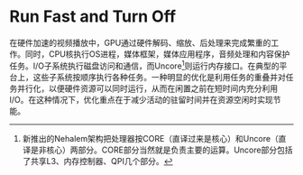 # Run Fast and Turn Off
在硬件加速的视频播放中，GPU通过硬件解码、缩放、后处理来完成繁重的工作。同时，CPU核执行OS进程，媒体框架，媒体应用程序，音频处理和内容保护任务。I/O子系统执行磁盘访问和通信，而Uncore[^1]则运行内存接口。在典型的平台上，这些子系统按顺序执行各种任务。一种明显的优化是利用任务的重叠并对任务并行化，以便硬件资源可以同时运行，从而在闲置之前在短时间内充分利用I/O。在这种情况下，优化重点在于减少活动的驻留时间并在资源空闲时实现节能。

[^1]: 新推出的Nehalem架构把处理器按CORE（直译过来是核心）和Uncore（直译是非核心）两部分。CORE部分当然就是负责主要的运算。Uncore部分包括了共享L3、内存控制器、QPI几个部分。